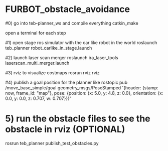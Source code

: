 # FURBOT_obstacle_avoidance

#0) go into teb-planner_ws and compile everything
catkin_make

open a terminal for each step

#1) open stage ros simulator with the car like robot in the world
roslaunch teb_planner robot_carlike_in_stage.launch

#2) launch laser scan merger
roslaunch ira_laser_tools laserscan_multi_merger.launch

#3) rviz to visualize costmaps
rosrun rviz rviz

#4) publish a goal position for the planner like
rostopic pub /move_base_simple/goal geometry_msgs/PoseStamped '{header: {stamp: now, frame_id: "map"}, pose: {position: {x: 5.0, y: 4.8, z: 0.0}, orientation: {x: 0.0, y: 0.0, z: 0.707, w: 0.707}}}'

# 5) run the obstacle files to see the obstacle in rviz (OPTIONAL)
rosrun teb_planner publish_test_obstacles.py
